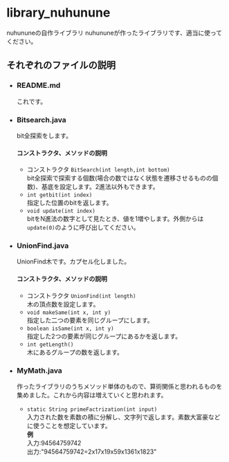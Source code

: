 # library_nuhunune
nuhununeの自作ライブラリ
nuhununeが作ったライブラリです、適当に使ってください。

## __それぞれのファイルの説明__
- ### __README.md__
	 これです。
- ### __Bitsearch.java__
	bit全探索をします。
	#### コンストラクタ、メソッドの説明
	- コンストラクタ `BitSearch(int length,int bottom)`   
	  bit全探索で探索する個数(場合の数ではなく状態を遷移させるものの個数)、基底を設定します。2進法以外もできます。
	- `int getbit(int index)`  
	  指定した位置のbitを返します。
	- `void update(int index)`  
	  bitをN進法の数字として見たとき、値を1増やします。外側からは`update(0)`のように呼び出してください。		

- ### __UnionFind.java__
	UnionFind木です。カプセル化しました。
	#### コンストラクタ、メソッドの説明
	- コンストラクタ `UnionFind(int length)`  
	  木の頂点数を設定します。
	- `void makeSame(int x, int y)`  
	  指定した二つの要素を同じグループにします。
	- `boolean isSame(int x, int y)`  
	  指定した2つの要素が同じグループにあるかを返します。
	- `int getLength()`  
	  木にあるグループの数を返します。
	  
- ### __MyMath.java__
	 作ったライブラリのうちメソッド単体のもので、算術関係と思われるものを集めました。これから内容は増えていくと思われます。
	 - `static String primeFactrization(int input)`  
	   入力された数を素数の積に分解し、文字列で返します。素数大富豪などに使うことを想定しています。  
	   __例__  
	   入力:94564759742  
	   出力:"94564759742=2x17x19x59x1361x1823"
